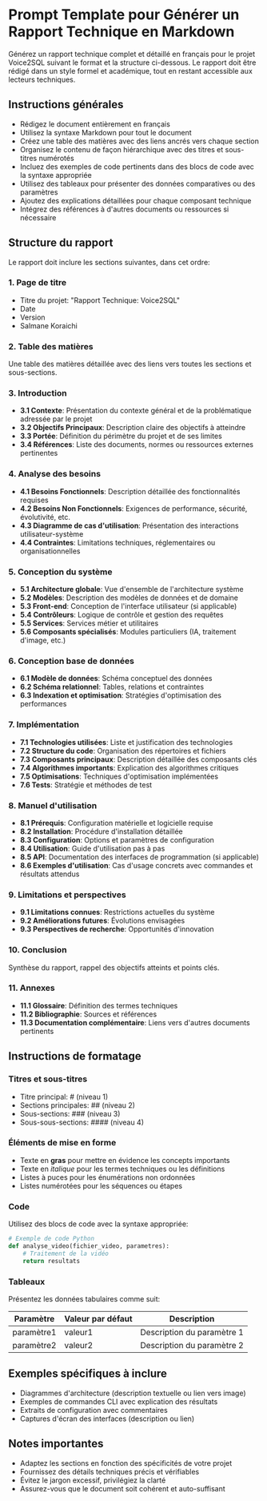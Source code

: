 # Prompt Template pour Générer un Rapport Technique en Markdown

Générez un rapport technique complet et détaillé en français pour le projet Voice2SQL suivant le format et la structure ci-dessous. Le rapport doit être rédigé dans un style formel et académique, tout en restant accessible aux lecteurs techniques.

## Instructions générales

- Rédigez le document entièrement en français
- Utilisez la syntaxe Markdown pour tout le document
- Créez une table des matières avec des liens ancrés vers chaque section
- Organisez le contenu de façon hiérarchique avec des titres et sous-titres numérotés
- Incluez des exemples de code pertinents dans des blocs de code avec la syntaxe appropriée
- Utilisez des tableaux pour présenter des données comparatives ou des paramètres
- Ajoutez des explications détaillées pour chaque composant technique
- Intégrez des références à d'autres documents ou ressources si nécessaire

## Structure du rapport

Le rapport doit inclure les sections suivantes, dans cet ordre:

### 1. Page de titre
- Titre du projet: "Rapport Technique: Voice2SQL"
- Date
- Version
- Salmane Koraichi 

### 2. Table des matières
Une table des matières détaillée avec des liens vers toutes les sections et sous-sections.

### 3. Introduction
- **3.1 Contexte**: Présentation du contexte général et de la problématique adressée par le projet
- **3.2 Objectifs Principaux**: Description claire des objectifs à atteindre
- **3.3 Portée**: Définition du périmètre du projet et de ses limites
- **3.4 Références**: Liste des documents, normes ou ressources externes pertinentes

### 4. Analyse des besoins
- **4.1 Besoins Fonctionnels**: Description détaillée des fonctionnalités requises
- **4.2 Besoins Non Fonctionnels**: Exigences de performance, sécurité, évolutivité, etc.
- **4.3 Diagramme de cas d'utilisation**: Présentation des interactions utilisateur-système
- **4.4 Contraintes**: Limitations techniques, réglementaires ou organisationnelles

### 5. Conception du système
- **5.1 Architecture globale**: Vue d'ensemble de l'architecture système
- **5.2 Modèles**: Description des modèles de données et de domaine
- **5.3 Front-end**: Conception de l'interface utilisateur (si applicable)
- **5.4 Contrôleurs**: Logique de contrôle et gestion des requêtes
- **5.5 Services**: Services métier et utilitaires
- **5.6 Composants spécialisés**: Modules particuliers (IA, traitement d'image, etc.)

### 6. Conception base de données
- **6.1 Modèle de données**: Schéma conceptuel des données
- **6.2 Schéma relationnel**: Tables, relations et contraintes
- **6.3 Indexation et optimisation**: Stratégies d'optimisation des performances

### 7. Implémentation
- **7.1 Technologies utilisées**: Liste et justification des technologies
- **7.2 Structure du code**: Organisation des répertoires et fichiers
- **7.3 Composants principaux**: Description détaillée des composants clés
- **7.4 Algorithmes importants**: Explication des algorithmes critiques
- **7.5 Optimisations**: Techniques d'optimisation implémentées
- **7.6 Tests**: Stratégie et méthodes de test

### 8. Manuel d'utilisation
- **8.1 Prérequis**: Configuration matérielle et logicielle requise
- **8.2 Installation**: Procédure d'installation détaillée
- **8.3 Configuration**: Options et paramètres de configuration
- **8.4 Utilisation**: Guide d'utilisation pas à pas
- **8.5 API**: Documentation des interfaces de programmation (si applicable)
- **8.6 Exemples d'utilisation**: Cas d'usage concrets avec commandes et résultats attendus

### 9. Limitations et perspectives
- **9.1 Limitations connues**: Restrictions actuelles du système
- **9.2 Améliorations futures**: Évolutions envisagées
- **9.3 Perspectives de recherche**: Opportunités d'innovation

### 10. Conclusion
Synthèse du rapport, rappel des objectifs atteints et points clés.

### 11. Annexes
- **11.1 Glossaire**: Définition des termes techniques
- **11.2 Bibliographie**: Sources et références
- **11.3 Documentation complémentaire**: Liens vers d'autres documents pertinents

## Instructions de formatage

### Titres et sous-titres
- Titre principal: # (niveau 1)
- Sections principales: ## (niveau 2)
- Sous-sections: ### (niveau 3)
- Sous-sous-sections: #### (niveau 4)

### Éléments de mise en forme
- Texte en **gras** pour mettre en évidence les concepts importants
- Texte en *italique* pour les termes techniques ou les définitions
- Listes à puces pour les énumérations non ordonnées
- Listes numérotées pour les séquences ou étapes

### Code
Utilisez des blocs de code avec la syntaxe appropriée:

```python
# Exemple de code Python
def analyse_video(fichier_video, parametres):
    # Traitement de la vidéo
    return resultats
```

### Tableaux
Présentez les données tabulaires comme suit:

| Paramètre | Valeur par défaut | Description |
|-----------|-------------------|-------------|
| paramètre1 | valeur1 | Description du paramètre 1 |
| paramètre2 | valeur2 | Description du paramètre 2 |

## Exemples spécifiques à inclure

- Diagrammes d'architecture (description textuelle ou lien vers image)
- Exemples de commandes CLI avec explication des résultats
- Extraits de configuration avec commentaires
- Captures d'écran des interfaces (description ou lien)

## Notes importantes
- Adaptez les sections en fonction des spécificités de votre projet
- Fournissez des détails techniques précis et vérifiables
- Évitez le jargon excessif, privilégiez la clarté
- Assurez-vous que le document soit cohérent et auto-suffisant


